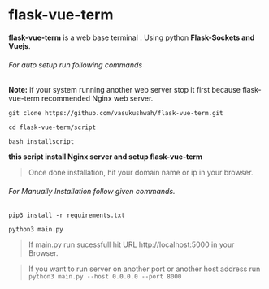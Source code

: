 # flask-vue-term
**flask-vue-term** is a web base terminal . Using python **Flask-Sockets and Vuejs**.


###### For auto setup run following commands
**Note:** if your system running another web server stop it first because flask-vue-term recommended Nginx web server.

``` git clone https://github.com/vasukushwah/flask-vue-term.git ```

``` cd flask-vue-term/script ```

``` bash installscript ```

**this script install Nginx server and setup flask-vue-term** 

> Once done installation, hit your domain name or ip in your browser.

###### For Manually Installation follow given commands.

` pip3 install -r requirements.txt `

` python3 main.py `

> If main.py run sucessfull hit URL http://localhost:5000 in your Browser.

> If you want to run server on another port or another host address run ``` python3 main.py --host 0.0.0.0 --port 8000 ```
